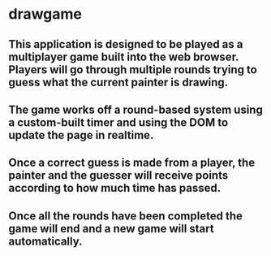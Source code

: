 # drawgame

## This application is designed to be played as a multiplayer game built into the web browser. Players will go through multiple rounds trying to guess what the current painter is drawing.
## The game works off a round-based system using a custom-built timer and using the DOM to update the page in realtime.
## Once a correct guess is made from a player, the painter and the guesser will receive points according to how much time has passed.
## Once all the rounds have been completed the game will end and a new game will start automatically.
